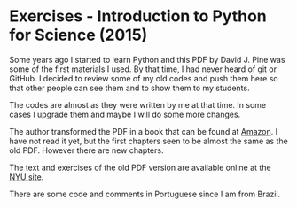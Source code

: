 # Exercises - Introduction to Python for Science (2015)

Some years ago I started to learn Python and this PDF by David J. Pine was some
of the first materials I used. By that time, I had never heard of git or GitHub.
 I decided to review some of my old codes and push them here so that other people
 can see them and to show them to my students.

The codes are almost as they were written by me at that time. In some cases I
upgrade them and maybe I will do some more changes.

The author transformed the PDF in a book that can be found at [Amazon](https://www.amazon.com/Introduction-Science-Engineering-Computational-Physics-ebook-dp-B07LB7QH1B/dp/B07LB7QH1B/ref=mt_kindle?_encoding=UTF8&me=&qid=).
I have not read it yet, but the first chapters seen to be almost the same as the
old PDF. However there are new chapters.

The text and exercises of the old PDF version are available online at the
[NYU site](https://physics.nyu.edu/pine/pymanual/html/pymanMaster.html).

There are some code and comments in Portuguese since I am from Brazil.